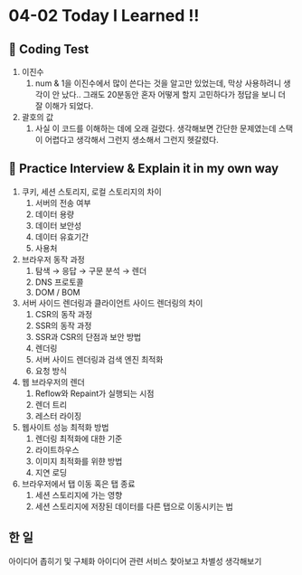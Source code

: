 # 04-02 Today I Learned !!

## **📌** Coding Test

1. 이진수
    1. num & 1을 이진수에서 많이 쓴다는 것을 알고만 있었는데, 막상 사용하려니 생각이 안 났다..
    그래도 20분동안 혼자 어떻게 할지 고민하다가 정답을 보니 더 잘 이해가 되었다.
2. 괄호의 값
    1. 사실 이 코드를 이해하는 데에 오래 걸렸다. 생각해보면 간단한 문제였는데 스택이 어렵다고 생각해서 그런지 생소해서 그런지 헷갈렸다.

## **📌 Practice Interview & Explain it in my own way**

1. 쿠키, 세션 스토리지, 로컬 스토리지의 차이
    1. 서버의 전송 여부
    2. 데이터 용량
    3. 데이터 보안성
    4. 데이터 유효기간
    5. 사용처
2. 브라우저 동작 과정
    1. 탐색 → 응답 → 구문 분석 → 렌더
    2. DNS 프로토콜
    3. DOM / BOM
3. 서버 사이드 렌더링과 클라이언트 사이드 렌더링의 차이
    1. CSR의 동작 과정
    2. SSR의 동작 과정
    3. SSR과 CSR의 단점과 보안 방법
    4. 렌더링
    5. 서버 사이드 렌더링과 검색 엔진 최적화
    6. 요청 방식
4. 웹 브라우저의 렌더
    1. Reflow와 Repaint가 실행되는 시점
    2. 렌더 트리
    3. 레스터 라이징
5. 웹사이트 성능 최적화 방법
    1. 렌더링 최적화에 대한 기준
    2. 라이트하우스
    3. 이미지 최적화를 위햔 방법
    4. 지연 로딩
6. 브라우저에서 탭 이동 혹은 탭 종료
    1. 세션 스토리지에 가는 영향
    2. 세션 스토리지에 저장된 데이터를 다른 탭으로 이동시키는 법


## 한 일
아이디어 좁히기 및 구체화
아이디어 관련 서비스 찾아보고 차별성 생각해보기